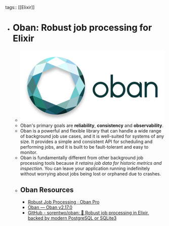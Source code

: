 tags:: [[Elixir]]

- # Oban: Robust job processing for Elixir
	- ![oban.png](../assets/oban_1702105408254_0.png)
	- Oban's primary goals are **reliability**, **consistency** and **observability**.
	- Oban is a powerful and flexible library that can handle a wide range of background job use cases, and it is well-suited for systems of any size. It provides a simple and consistent API for scheduling and performing jobs, and it is built to be fault-tolerant and easy to monitor.
	- Oban is fundamentally different from other background job processing tools because *it retains job data for historic metrics and inspection*. You can leave your application running indefinitely without worrying about jobs being lost or orphaned due to crashes.
	- ## Oban Resources
		- [Robust Job Processing · Oban Pro](https://getoban.pro/)
		- [Oban — Oban v2.17.0](https://hexdocs.pm/oban/Oban.html)
		- [GitHub - sorentwo/oban: 💎 Robust job processing in Elixir, backed by modern PostgreSQL or SQLite3](https://github.com/sorentwo/oban)